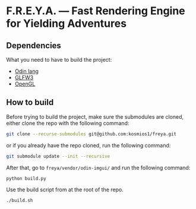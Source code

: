 # F.R.E.Y.A. — Fast Rendering Engine for Yielding Adventures

## Dependencies

What you need to have to build the project:

- [Odin lang](https://odin-lang.org/)
- [GLFW3](https://www.glfw.org/)
- [OpenGL](https://www.opengl.org/)

## How to build

Before trying to build the project, make sure the submodules are cloned, either clone the repo with the following command:

```sh
git clone --recurse-submodules git@github.com:kosmios1/freya.git
```

or if you already have the repo cloned, run the following command:

```sh
git submodule update --init --recursive
```

After that, go to `freya/vendor/odin-imgui/` and run the following command:

```sh
python build.py
```

Use the build script from at the root of the repo.

```sh
./build.sh
```
